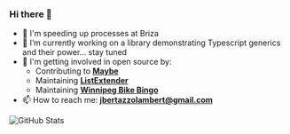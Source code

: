 ### Hi there 👋
- 💼 I'm speeding up processes at Briza
- 🔭 I’m currently working on a library demonstrating Typescript generics and their power... stay tuned
- 🌱 I'm getting involved in open source by:
  * Contributing to **[Maybe](https://github.com/maybe-finance/maybe)**
  * Maintaining **[ListExtender](https://github.com/JLambertazzo/ListExtender)**
  * Maintaining **[Winnipeg Bike Bingo](https://wpgcyclebingo.com)**
- 📫 How to reach me: **jbertazzolambert@gmail.com**
<!-- - 😄 Pronouns: He/Him -->
<!-- - 🤔 I’m looking for help with ... -->
<!-- - 💬 Ask me about  -->
<!-- - ⚡ Fun fact:  -->
![GitHub Stats](https://github-readme-stats.vercel.app/api?username=JLambertazzo&theme=tokyonight&count_private=true&show_icons=true)
